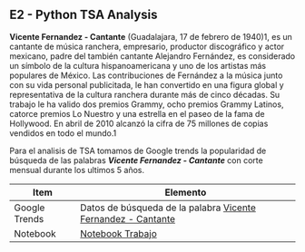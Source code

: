 ## E2 - Python TSA Analysis

**Vicente Fernandez - Cantante** (Guadalajara, 17 de febrero de 1940)1, es un cantante de música ranchera, empresario, productor discográfico y actor mexicano, padre del también cantante Alejandro Fernández, es considerado un símbolo de la cultura hispanoamericana y uno de los artistas más populares de México. Las contribuciones de Fernández a la música junto con su vida personal publicitada, le han convertido en una figura global y representativa de la cultura ranchera durante más de cinco décadas. Su trabajo le ha valido dos premios Grammy, ocho premios Grammy Latinos, catorce premios Lo Nuestro y una estrella en el paseo de la fama de Hollywood. En abril de 2010 alcanzó la cifra de 75 millones de copias vendidos en todo el mundo.1

Para el analisis de TSA tomamos de Google trends la popularidad de búsqueda de las palabras ***Vicente Fernandez - Cantante*** con corte mensual durante los ultimos 5 años.

| Item | Elemento |
| --- | --- |
| Google Trends      | Datos de búsqueda de la palabra   [Vicente Fernandez - Cantante](https://trends.google.es/trends/explore?date=today%205-y&geo=CO&q=%2Fm%2F067swc)|
| Notebook           | [Notebook Trabajo](https://github.com/jega1228/MAAD_Grupo_1/blob/40fb05a3cefb754db200445a1d0317c0771b6327/E2%20-%20Python%20TSA%20Analysis.ipynb)|





